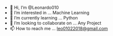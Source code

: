- 👋 Hi, I’m @Leonardo010
- 👀 I’m interested in ... Machine Learning
- 🌱 I’m currently learning ... Python
- 💞️ I’m looking to collaborate on ... Any Project
- 📫 How to reach me ... leo01022018@gmail.com

<!---
Leonardo010/Leonardo010 is a ✨ special ✨ repository because its `README.md` (this file) appears on your GitHub profile.
You can click the Preview link to take a look at your changes.
--->
